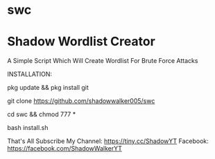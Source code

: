 # swc
# Shadow Wordlist Creator

A Simple Script Which Will Create Wordlist For Brute Force Attacks

INSTALLATION:

pkg update && pkg install git

git clone https://github.com/shadowwalker005/swc

cd swc && chmod 777 *

bash install.sh




That's All
Subscribe My Channel: https://tiny.cc/ShadowYT
Facebook: https://facebook.com/ShadowWalkerYT
